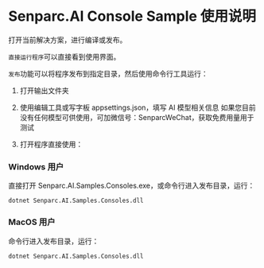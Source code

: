 # Senparc.AI Console Sample 使用说明

打开当前解决方案，进行编译或发布。

`直接运行程序`可以直接看到使用界面。

`发布`功能可以将程序发布到指定目录，然后使用命令行工具运行：

1. 打开输出文件夹

2. 使用编辑工具或写字板 appsettings.json，填写 AI 模型相关信息
	如果您目前没有任何模型可供使用，可加微信号：SenparcWeChat，获取免费用量用于测试

3. 打开程序直接使用：

### Windows 用户

直接打开 Senparc.AI.Samples.Consoles.exe，或命令行进入发布目录，运行：

```
dotnet Senparc.AI.Samples.Consoles.dll
```

### MacOS 用户

命令行进入发布目录，运行：

```
dotnet Senparc.AI.Samples.Consoles.dll
```
